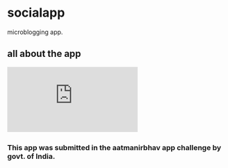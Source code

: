 # socialapp
microblogging app.

## all about the app
![click here](https://github.com/akshatgarg12/Social-Flutter-App/blob/master/SocialApp.pdf)


### This app was submitted in the aatmanirbhav app challenge by govt. of India.
